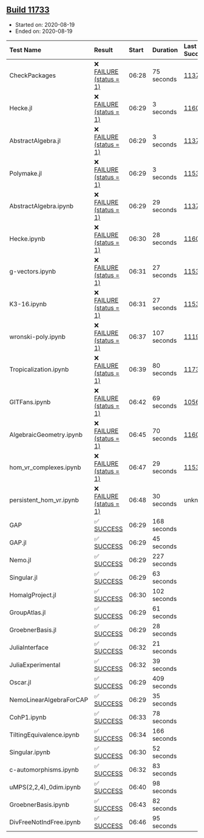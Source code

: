 ## [Build 11733](https://oscarci.mathematik.uni-kl.de/job/oscar/11733/)

* Started on: 2020-08-19
* Ended on: 2020-08-19

| Test Name    | Result | Start | Duration | Last Success | First Failure |
|:-------------|:-------|:------|:---------|:-------------|:--------------|
| CheckPackages | ❌ [FAILURE (status = 1)](https://oscarci.mathematik.uni-kl.de/job/oscar/11733/artifact/logs/build-11733/CheckPackages.log) | 06:28 | 75 seconds | [11376](https://oscarci.mathematik.uni-kl.de/job/oscar/11376/) | [11377](https://oscarci.mathematik.uni-kl.de/job/oscar/11377/) |
| Hecke.jl | ❌ [FAILURE (status = 1)](https://oscarci.mathematik.uni-kl.de/job/oscar/11733/artifact/logs/build-11733/Hecke.jl.log) | 06:29 | 3 seconds | [11602](https://oscarci.mathematik.uni-kl.de/job/oscar/11602/) | [11603](https://oscarci.mathematik.uni-kl.de/job/oscar/11603/) |
| AbstractAlgebra.jl | ❌ [FAILURE (status = 1)](https://oscarci.mathematik.uni-kl.de/job/oscar/11733/artifact/logs/build-11733/AbstractAlgebra.jl.log) | 06:29 | 3 seconds | [11376](https://oscarci.mathematik.uni-kl.de/job/oscar/11376/) | [11377](https://oscarci.mathematik.uni-kl.de/job/oscar/11377/) |
| Polymake.jl | ❌ [FAILURE (status = 1)](https://oscarci.mathematik.uni-kl.de/job/oscar/11733/artifact/logs/build-11733/Polymake.jl.log) | 06:29 | 3 seconds | [11532](https://oscarci.mathematik.uni-kl.de/job/oscar/11532/) | [11533](https://oscarci.mathematik.uni-kl.de/job/oscar/11533/) |
| AbstractAlgebra.ipynb | ❌ [FAILURE (status = 1)](https://oscarci.mathematik.uni-kl.de/job/oscar/11733/artifact/logs/build-11733/AbstractAlgebra.ipynb.log) | 06:29 | 29 seconds | [11376](https://oscarci.mathematik.uni-kl.de/job/oscar/11376/) | [11377](https://oscarci.mathematik.uni-kl.de/job/oscar/11377/) |
| Hecke.ipynb | ❌ [FAILURE (status = 1)](https://oscarci.mathematik.uni-kl.de/job/oscar/11733/artifact/logs/build-11733/Hecke.ipynb.log) | 06:30 | 28 seconds | [11602](https://oscarci.mathematik.uni-kl.de/job/oscar/11602/) | [11603](https://oscarci.mathematik.uni-kl.de/job/oscar/11603/) |
| g-vectors.ipynb | ❌ [FAILURE (status = 1)](https://oscarci.mathematik.uni-kl.de/job/oscar/11733/artifact/logs/build-11733/g-vectors.ipynb.log) | 06:31 | 27 seconds | [11532](https://oscarci.mathematik.uni-kl.de/job/oscar/11532/) | [11533](https://oscarci.mathematik.uni-kl.de/job/oscar/11533/) |
| K3-16.ipynb | ❌ [FAILURE (status = 1)](https://oscarci.mathematik.uni-kl.de/job/oscar/11733/artifact/logs/build-11733/K3-16.ipynb.log) | 06:31 | 27 seconds | [11532](https://oscarci.mathematik.uni-kl.de/job/oscar/11532/) | [11533](https://oscarci.mathematik.uni-kl.de/job/oscar/11533/) |
| wronski-poly.ipynb | ❌ [FAILURE (status = 1)](https://oscarci.mathematik.uni-kl.de/job/oscar/11733/artifact/logs/build-11733/wronski-poly.ipynb.log) | 06:37 | 107 seconds | [11192](https://oscarci.mathematik.uni-kl.de/job/oscar/11192/) | [11193](https://oscarci.mathematik.uni-kl.de/job/oscar/11193/) |
| Tropicalization.ipynb | ❌ [FAILURE (status = 1)](https://oscarci.mathematik.uni-kl.de/job/oscar/11733/artifact/logs/build-11733/Tropicalization.ipynb.log) | 06:39 | 80 seconds | [11732](https://oscarci.mathematik.uni-kl.de/job/oscar/11732/) | [11733](https://oscarci.mathematik.uni-kl.de/job/oscar/11733/) |
| GITFans.ipynb | ❌ [FAILURE (status = 1)](https://oscarci.mathematik.uni-kl.de/job/oscar/11733/artifact/logs/build-11733/GITFans.ipynb.log) | 06:42 | 69 seconds | [10566](https://oscarci.mathematik.uni-kl.de/job/oscar/10566/) | [10567](https://oscarci.mathematik.uni-kl.de/job/oscar/10567/) |
| AlgebraicGeometry.ipynb | ❌ [FAILURE (status = 1)](https://oscarci.mathematik.uni-kl.de/job/oscar/11733/artifact/logs/build-11733/AlgebraicGeometry.ipynb.log) | 06:45 | 70 seconds | [11602](https://oscarci.mathematik.uni-kl.de/job/oscar/11602/) | [11603](https://oscarci.mathematik.uni-kl.de/job/oscar/11603/) |
| hom_vr_complexes.ipynb | ❌ [FAILURE (status = 1)](https://oscarci.mathematik.uni-kl.de/job/oscar/11733/artifact/logs/build-11733/hom_vr_complexes.ipynb.log) | 06:47 | 29 seconds | [11532](https://oscarci.mathematik.uni-kl.de/job/oscar/11532/) | [11533](https://oscarci.mathematik.uni-kl.de/job/oscar/11533/) |
| persistent_hom_vr.ipynb | ❌ [FAILURE (status = 1)](https://oscarci.mathematik.uni-kl.de/job/oscar/11733/artifact/logs/build-11733/persistent_hom_vr.ipynb.log) | 06:48 | 30 seconds | unknown | unknown |
| GAP | ✅ [SUCCESS](https://oscarci.mathematik.uni-kl.de/job/oscar/11733/artifact/logs/build-11733/GAP.log) | 06:29 | 168 seconds |  |  |
| GAP.jl | ✅ [SUCCESS](https://oscarci.mathematik.uni-kl.de/job/oscar/11733/artifact/logs/build-11733/GAP.jl.log) | 06:29 | 45 seconds |  |  |
| Nemo.jl | ✅ [SUCCESS](https://oscarci.mathematik.uni-kl.de/job/oscar/11733/artifact/logs/build-11733/Nemo.jl.log) | 06:29 | 227 seconds |  |  |
| Singular.jl | ✅ [SUCCESS](https://oscarci.mathematik.uni-kl.de/job/oscar/11733/artifact/logs/build-11733/Singular.jl.log) | 06:29 | 63 seconds |  |  |
| HomalgProject.jl | ✅ [SUCCESS](https://oscarci.mathematik.uni-kl.de/job/oscar/11733/artifact/logs/build-11733/HomalgProject.jl.log) | 06:30 | 102 seconds |  |  |
| GroupAtlas.jl | ✅ [SUCCESS](https://oscarci.mathematik.uni-kl.de/job/oscar/11733/artifact/logs/build-11733/GroupAtlas.jl.log) | 06:29 | 61 seconds |  |  |
| GroebnerBasis.jl | ✅ [SUCCESS](https://oscarci.mathematik.uni-kl.de/job/oscar/11733/artifact/logs/build-11733/GroebnerBasis.jl.log) | 06:29 | 28 seconds |  |  |
| JuliaInterface | ✅ [SUCCESS](https://oscarci.mathematik.uni-kl.de/job/oscar/11733/artifact/logs/build-11733/JuliaInterface.log) | 06:32 | 21 seconds |  |  |
| JuliaExperimental | ✅ [SUCCESS](https://oscarci.mathematik.uni-kl.de/job/oscar/11733/artifact/logs/build-11733/JuliaExperimental.log) | 06:32 | 39 seconds |  |  |
| Oscar.jl | ✅ [SUCCESS](https://oscarci.mathematik.uni-kl.de/job/oscar/11733/artifact/logs/build-11733/Oscar.jl.log) | 06:29 | 409 seconds |  |  |
| NemoLinearAlgebraForCAP | ✅ [SUCCESS](https://oscarci.mathematik.uni-kl.de/job/oscar/11733/artifact/logs/build-11733/NemoLinearAlgebraForCAP.log) | 06:29 | 35 seconds |  |  |
| CohP1.ipynb | ✅ [SUCCESS](https://oscarci.mathematik.uni-kl.de/job/oscar/11733/artifact/logs/build-11733/CohP1.ipynb.log) | 06:33 | 78 seconds |  |  |
| TiltingEquivalence.ipynb | ✅ [SUCCESS](https://oscarci.mathematik.uni-kl.de/job/oscar/11733/artifact/logs/build-11733/TiltingEquivalence.ipynb.log) | 06:34 | 166 seconds |  |  |
| Singular.ipynb | ✅ [SUCCESS](https://oscarci.mathematik.uni-kl.de/job/oscar/11733/artifact/logs/build-11733/Singular.ipynb.log) | 06:30 | 52 seconds |  |  |
| c-automorphisms.ipynb | ✅ [SUCCESS](https://oscarci.mathematik.uni-kl.de/job/oscar/11733/artifact/logs/build-11733/c-automorphisms.ipynb.log) | 06:32 | 83 seconds |  |  |
| uMPS(2,2,4)_0dim.ipynb | ✅ [SUCCESS](https://oscarci.mathematik.uni-kl.de/job/oscar/11733/artifact/logs/build-11733/uMPS-2-2-4-_0dim.ipynb.log) | 06:40 | 98 seconds |  |  |
| GroebnerBasis.ipynb | ✅ [SUCCESS](https://oscarci.mathematik.uni-kl.de/job/oscar/11733/artifact/logs/build-11733/GroebnerBasis.ipynb.log) | 06:43 | 82 seconds |  |  |
| DivFreeNotIndFree.ipynb | ✅ [SUCCESS](https://oscarci.mathematik.uni-kl.de/job/oscar/11733/artifact/logs/build-11733/DivFreeNotIndFree.ipynb.log) | 06:46 | 95 seconds |  |  |
